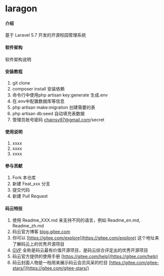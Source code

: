 # laragon

#### 介绍
基于 Laravel 5.7 开发的开源校园管理系统 

#### 软件架构
软件架构说明


#### 安装教程

1. git clone
2. composer install 安装依赖
3. 命令行中使用php artisan key:generate 生成.env
4. 在.env中配置数据库等信息
5. php artisan make:migration 创建需要的表
6. php artisan db:seed 自动填充表数据
7. 管理员账号密码 chainsy97@gmail.com/secret


#### 使用说明

1. xxxx
2. xxxx
3. xxxx

#### 参与贡献

1. Fork 本仓库
2. 新建 Feat_xxx 分支
3. 提交代码
4. 新建 Pull Request


#### 码云特技

1. 使用 Readme\_XXX.md 来支持不同的语言，例如 Readme\_en.md, Readme\_zh.md
2. 码云官方博客 [blog.gitee.com](https://blog.gitee.com)
3. 你可以 [https://gitee.com/explore](https://gitee.com/explore) 这个地址来了解码云上的优秀开源项目
4. [GVP](https://gitee.com/gvp) 全称是码云最有价值开源项目，是码云综合评定出的优秀开源项目
5. 码云官方提供的使用手册 [https://gitee.com/help](https://gitee.com/help)
6. 码云封面人物是一档用来展示码云会员风采的栏目 [https://gitee.com/gitee-stars/](https://gitee.com/gitee-stars/)
